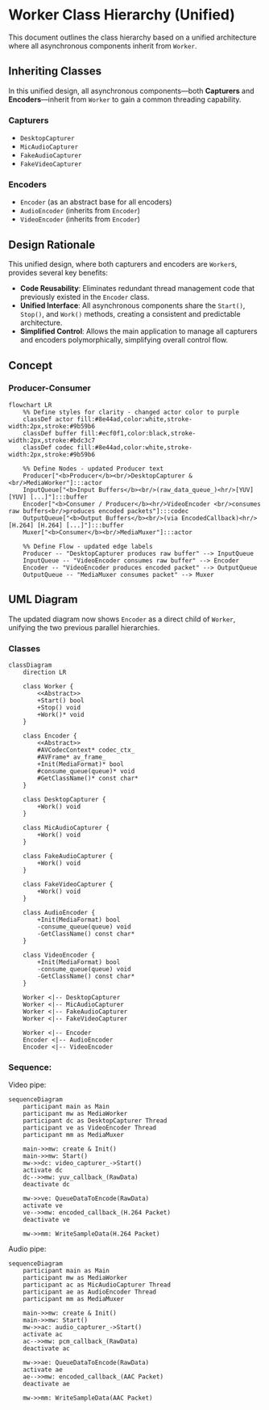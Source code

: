 # Worker Class Hierarchy (Unified)

This document outlines the class hierarchy based on a unified architecture where all asynchronous components inherit from `Worker`.

## Inheriting Classes

In this unified design, all asynchronous components—both **Capturers** and **Encoders**—inherit from `Worker` to gain a common threading capability.

### Capturers
* `DesktopCapturer`
* `MicAudioCapturer`
* `FakeAudioCapturer`
* `FakeVideoCapturer`

### Encoders
* `Encoder` (as an abstract base for all encoders)
* `AudioEncoder` (inherits from `Encoder`)
* `VideoEncoder` (inherits from `Encoder`)

## Design Rationale

This unified design, where both capturers and encoders are `Worker`s, provides several key benefits:

* **Code Reusability**: Eliminates redundant thread management code that previously existed in the `Encoder` class.
* **Unified Interface**: All asynchronous components share the `Start()`, `Stop()`, and `Work()` methods, creating a consistent and predictable architecture.
* **Simplified Control**: Allows the main application to manage all capturers and encoders polymorphically, simplifying overall control flow.
## Concept
### Producer-Consumer
```mermaid
flowchart LR
    %% Define styles for clarity - changed actor color to purple
    classDef actor fill:#8e44ad,color:white,stroke-width:2px,stroke:#9b59b6
    classDef buffer fill:#ecf0f1,color:black,stroke-width:2px,stroke:#bdc3c7
    classDef codec fill:#8e44ad,color:white,stroke-width:2px,stroke:#9b59b6

    %% Define Nodes - updated Producer text
    Producer["<b>Producer</b><br/>DesktopCapturer &<br/>MediaWorker"]:::actor
    InputQueue["<b>Input Buffers</b><br/>(raw_data_queue_)<hr/>[YUV] [YUV] [...]"]:::buffer
    Encoder["<b>Consumer / Producer</b><hr/>VideoEncoder <br/>consumes raw buffers<br/>produces encoded packets"]:::codec
    OutputQueue["<b>Output Buffers</b><br/>(via EncodedCallback)<hr/>[H.264] [H.264] [...]"]:::buffer
    Muxer["<b>Consumer</b><br/>MediaMuxer"]:::actor

    %% Define Flow - updated edge labels
    Producer -- "DesktopCapturer produces raw buffer" --> InputQueue
    InputQueue -- "VideoEncoder consumes raw buffer" --> Encoder
    Encoder -- "VideoEncoder produces encoded packet" --> OutputQueue
    OutputQueue -- "MediaMuxer consumes packet" --> Muxer
```

## UML Diagram
The updated diagram now shows `Encoder` as a direct child of `Worker`, unifying the two previous parallel hierarchies.

### Classes
```mermaid
classDiagram
    direction LR

    class Worker {
        <<Abstract>>
        +Start() bool
        +Stop() void
        +Work()* void
    }

    class Encoder {
        <<Abstract>>
        #AVCodecContext* codec_ctx_
        #AVFrame* av_frame_
        +Init(MediaFormat)* bool
        #consume_queue(queue)* void
        #GetClassName()* const char*
    }

    class DesktopCapturer {
        +Work() void
    }

    class MicAudioCapturer {
        +Work() void
    }

    class FakeAudioCapturer {
        +Work() void
    }

    class FakeVideoCapturer {
        +Work() void
    }

    class AudioEncoder {
        +Init(MediaFormat) bool
        -consume_queue(queue) void
        -GetClassName() const char*
    }

    class VideoEncoder {
        +Init(MediaFormat) bool
        -consume_queue(queue) void
        -GetClassName() const char*
    }

    Worker <|-- DesktopCapturer
    Worker <|-- MicAudioCapturer
    Worker <|-- FakeAudioCapturer
    Worker <|-- FakeVideoCapturer

    Worker <|-- Encoder
    Encoder <|-- AudioEncoder
    Encoder <|-- VideoEncoder

```

### Sequence:
Video pipe:
```mermaid
sequenceDiagram
    participant main as Main
    participant mw as MediaWorker
    participant dc as DesktopCapturer Thread
    participant ve as VideoEncoder Thread
    participant mm as MediaMuxer

    main->>mw: create & Init()
    main->>mw: Start()
    mw->>dc: video_capturer_->Start()
    activate dc
    dc-->>mw: yuv_callback_(RawData)
    deactivate dc

    mw->>ve: QueueDataToEncode(RawData)
    activate ve
    ve-->>mw: encoded_callback_(H.264 Packet)
    deactivate ve
    
    mw->>mm: WriteSampleData(H.264 Packet)
```

Audio pipe:
```mermaid
sequenceDiagram
    participant main as Main
    participant mw as MediaWorker
    participant ac as MicAudioCapturer Thread
    participant ae as AudioEncoder Thread
    participant mm as MediaMuxer

    main->>mw: create & Init()
    main->>mw: Start()
    mw->>ac: audio_capturer_->Start()
    activate ac
    ac-->>mw: pcm_callback_(RawData)
    deactivate ac

    mw->>ae: QueueDataToEncode(RawData)
    activate ae
    ae-->>mw: encoded_callback_(AAC Packet)
    deactivate ae
    
    mw->>mm: WriteSampleData(AAC Packet)
```
